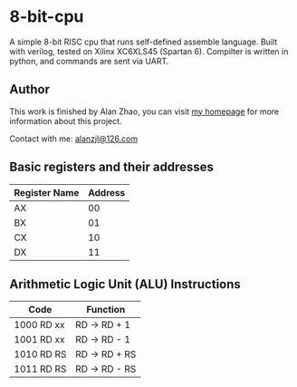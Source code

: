 # 8-bit-cpu
A simple 8-bit RISC cpu that runs self-defined assemble language. Built with verilog, tested on Xilinx XC6XLS45 (Spartan 6). Compilter is written in python, and commands are sent via UART.

## Author
This work is finished by Alan Zhao, you can visit [my homepage](http://alanzjl.com) for more information about this project.

Contact with me: alanzjl@126.com

## Basic registers and their addresses
|	Register Name	|	Address	|
|	-------------	|	-------	|
|	AX				|	00		|
|	BX				|	01		|
|	CX				|	10		|
|	DX				|	11		|

## Arithmetic Logic Unit (ALU) Instructions
|	Code		|	Function		|
|	--------	|	--------------	|
|	1000 RD xx	|	RD -> RD + 1	|
|	1001 RD xx	|	RD -> RD - 1	|
|	1010 RD RS	|	RD -> RD + RS	|
|	1011 RD RS	|	RD -> RD - RS	|
